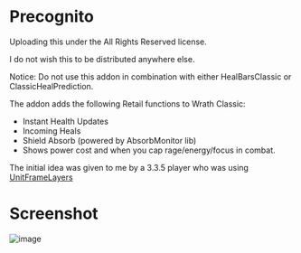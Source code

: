 # Precognito

Uploading this under the All Rights Reserved license.

I do not wish this to be distributed anywhere else.

Notice: Do not use this addon in combination with either HealBarsClassic or ClassicHealPrediction.

The addon adds the following Retail functions to Wrath Classic:

- Instant Health Updates
- Incoming Heals
- Shield Absorb (powered by AbsorbMonitor lib)
- Shows power cost and when you cap rage/energy/focus in combat.

The initial idea was given to me by a 3.3.5 player who was using [UnitFrameLayers](https://github.com/RomanSpector/UnitFrameLayers)

# Screenshot
![image](https://user-images.githubusercontent.com/94811434/220215525-d49c3f9b-6bd6-4352-a62a-90d772f650a1.png)
